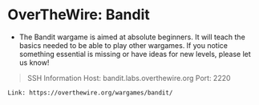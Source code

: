 # OverTheWire: Bandit
- The Bandit wargame is aimed at absolute beginners. It will teach the basics needed to be able to play other wargames. If you notice something essential is missing or have ideas for new levels, please let us know!
> SSH Information
Host: bandit.labs.overthewire.org
Port: 2220

`Link: https://overthewire.org/wargames/bandit/`
